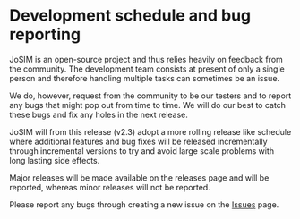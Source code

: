 # Development schedule and bug reporting

JoSIM is an open-source project and thus relies heavily on feedback from the community. The development team consists at present of only a single person and therefore handling multiple tasks can sometimes be an issue. 

We do, however, request from the community to be our testers and to report any bugs that might pop out from time to time. We will do our best to catch these bugs and fix any holes in the next release.

JoSIM will from this release (v2.3) adopt a more rolling release like schedule where additional features and bug fixes will be released incrementally through incremental versions to try and avoid large scale problems with long lasting side effects.

Major releases will be made available on the releases page and will be reported, whereas minor releases will not be reported.

Please report any bugs through creating a new issue on the [Issues](https://github.com/JoeyDelp/JoSIM/issues) page.